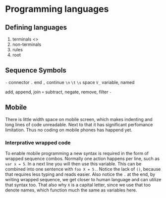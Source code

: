 # Programming languages

## Defining languages
1. terminals <>
2. non-terminals
3. rules
4. root

## Sequence Symbols
`-` connector
`.` end
`,` continue
`\n` `\t` `\s` space
`V_` variable, named

add, append, join `+`
subtract, negate, remove, filter `-`

## Mobile
There is little width space on mobile screen, which makes indenting and long lines of code unreadable. Next to that it has significant perfomance limitation. Thus no coding on mobile phones has happend yet. 

### Interprative wrapped code
To enable mobile programming a new syntax is required in the form of wrapped sequence combos. Normally one action happens per line, such as `var x = 5`. In a next line you will then use this variable. This can be combined into one sentence with `foo X = 5.`.
Notice the lack of `()`, because that requires less typing and reads easier. Also notice the `.` at the end, by writing wrapped sequence, we get closer to human language and can utilize that syntax too. That also why `X` is a capital letter, since we use that too denote names, which function much the same as variables here.



